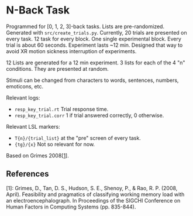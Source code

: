 # N-Back Task

Programmed for [0, 1, 2, 3]-back tasks. Lists are pre-randomized. Generated with `src/create_trials.py`. Currently, 20 trials are presented on every task. 12 task for every block. One single experimental block.
Every trial is about 60 seconds. Experiment lasts ~12 min. Designed that way to avoid XR motion sickness interruption of experiments.

12 Lists are generated for a 12 min experiment. 3 lists for each of the 4 "n" conditions. They are presented at random.

Stimuli can be changed from characters to words, sentences, numbers, emoticons, etc.

Relevant logs: 
- `resp_key_trial.rt` Trial response time.
- `resp_key_trial.corr` 1 if trial answered correctly, 0 otherwise.

Relevant LSL markers:
- `T{n}/{trial_list}` at the "pre" screen of every task.
- `{tg}/{x}` Not so relevant for now.

Based on Grimes 2008[[1](1)].

## References

[1]: Grimes, D., Tan, D. S., Hudson, S. E., Shenoy, P., & Rao, R. P. (2008, April). Feasibility and pragmatics of classifying working memory load with an electroencephalograph. In Proceedings of the SIGCHI Conference on Human Factors in Computing Systems (pp. 835-844).
